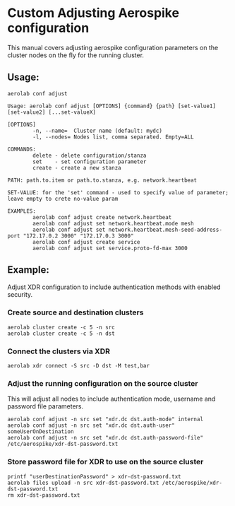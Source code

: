 # Custom Adjusting Aerospike configuration

This manual covers adjusting aerospike configuration parameters on the cluster nodes on the fly for the running cluster.

## Usage:

```
aerolab conf adjust

Usage: aerolab conf adjust [OPTIONS] {command} {path} [set-value1] [set-value2] [...set-valueX]

[OPTIONS]
        -n, --name=  Cluster name (default: mydc)
        -l, --nodes= Nodes list, comma separated. Empty=ALL

COMMANDS:
        delete - delete configuration/stanza
        set    - set configuration parameter
        create - create a new stanza

PATH: path.to.item or path.to.stanza, e.g. network.heartbeat

SET-VALUE: for the 'set' command - used to specify value of parameter; leave empty to crete no-value param

EXAMPLES:
        aerolab conf adjust create network.heartbeat
        aerolab conf adjust set network.heartbeat.mode mesh
        aerolab conf adjust set network.heartbeat.mesh-seed-address-port "172.17.0.2 3000" "172.17.0.3 3000"
        aerolab conf adjust create service
        aerolab conf adjust set service.proto-fd-max 3000
```

## Example:

Adjust XDR configuration to include authentication methods with enabled security.

### Create source and destination clusters

```
aerolab cluster create -c 5 -n src
aerolab cluster create -c 5 -n dst
```

### Connect the clusters via XDR

```
aerolab xdr connect -S src -D dst -M test,bar
```

### Adjust the running configuration on the source cluster

This will adjust all nodes to include authentication mode, username and password file parameters.

```
aerolab conf adjust -n src set "xdr.dc dst.auth-mode" internal
aerolab conf adjust -n src set "xdr.dc dst.auth-user" someUserOnDestination
aerolab conf adjust -n src set "xdr.dc dst.auth-password-file" /etc/aerospike/xdr-dst-password.txt
```

### Store password file for XDR to use on the source cluster

```
printf "userDestinationPassword" > xdr-dst-password.txt
aerolab files upload -n src xdr-dst-password.txt /etc/aerospike/xdr-dst-password.txt
rm xdr-dst-password.txt
```
